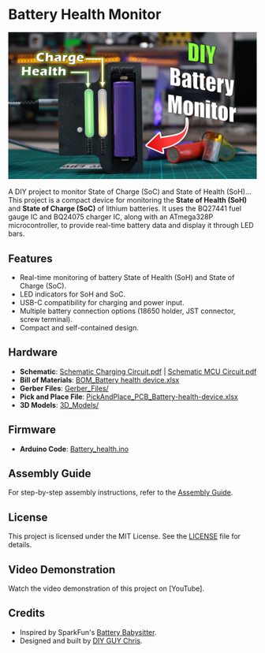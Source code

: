 # Battery Health Monitor

[![How to Monitor Lithium Battery Health](Documentation/Images/how-to-monitor-lithium-battery-health-diy-project.png)](https://youtu.be/RCJagutQ1Ck)

A DIY project to monitor State of Charge (SoC) and State of Health (SoH)...
This project is a compact device for monitoring the **State of Health (SoH)** and **State of Charge (SoC)** of lithium batteries. It uses the BQ27441 fuel gauge IC and BQ24075 charger IC, along with an ATmega328P microcontroller, to provide real-time battery data and display it through LED bars.

## Features
- Real-time monitoring of battery State of Health (SoH) and State of Charge (SoC).
- LED indicators for SoH and SoC.
- USB-C compatibility for charging and power input.
- Multiple battery connection options (18650 holder, JST connector, screw terminal).
- Compact and self-contained design.

## Hardware
- **Schematic**: [Schematic Charging Circuit.pdf](Hardware/Schematic/Schematic%20Charging%20Circuit.pdf) | [Schematic MCU Circuit.pdf](Hardware/Schematic/Schematic%20MCU%20Circuit.pdf)
- **Bill of Materials**: [BOM_Battery health device.xlsx](Hardware/BOM/BOM_Battery%20health%20device.xlsx)
- **Gerber Files**: [Gerber_Files/](Hardware/Gerber_Files/)
- **Pick and Place File**: [PickAndPlace_PCB_Battery-health-device.xlsx](Hardware/Pick_and_Place/PickAndPlace_PCB_Battery-health-device.xlsx)
- **3D Models**: [3D_Models/](Hardware/3D_Models/)

## Firmware
- **Arduino Code**: [Battery_health.ino](Firmware/Battery_health.ino)

## Assembly Guide
For step-by-step assembly instructions, refer to the [Assembly Guide](Documentation/Assembly_Guide.md).

## License
This project is licensed under the MIT License. See the [LICENSE](LICENSE) file for details.

## Video Demonstration
Watch the video demonstration of this project on [YouTube].

## Credits
- Inspired by SparkFun's [Battery Babysitter](https://www.sparkfun.com/sparkfun-battery-babysitter-lipo-battery-manager.html).
- Designed and built by [DIY GUY Chris](https://github.com/BEEMB).

